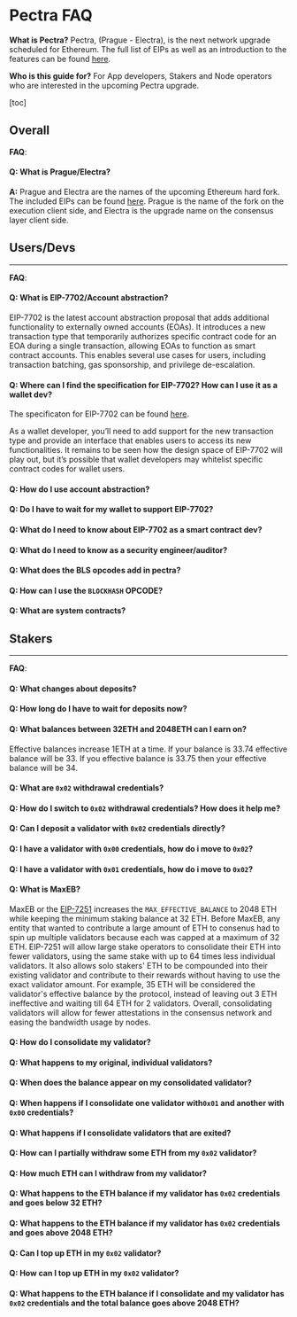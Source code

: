 # Pectra FAQ

**What is Pectra?**
Pectra, (Prague - Electra), is the next network upgrade scheduled for Ethereum. The full list of EIPs as well as an introduction to the features can be found [here](https://notes.ethereum.org/@ethpandaops/mekong#What-is-in-the-Mekong-testnet).

**Who is this guide for?**
For App developers, Stakers and Node operators who are interested in the upcoming Pectra upgrade.

[toc]

Overall
---
**FAQ**:
#### **Q:** What is Prague/Electra?
**A:** Prague and Electra are the names of the upcoming Ethereum hard fork. The included EIPs can be found [here](https://eips.ethereum.org/EIPS/eip-7600). Prague is the name of the fork on the execution client side, and Electra is the upgrade name on the consensus layer client side. 

## Users/Devs
---
**FAQ**:
#### **Q:** What is EIP-7702/Account abstraction?
EIP-7702 is the latest account abstraction proposal that adds additional functionality to externally owned accounts (EOAs). It introduces a new transaction type that temporarily authorizes specific contract code for an EOA during a single transaction, allowing EOAs to function as smart contract accounts. This enables several use cases for users, including transaction batching, gas sponsorship, and privilege de-escalation.
#### **Q:** Where can I find the specification for EIP-7702? How can I use it as a wallet dev?
The specificaton for EIP-7702 can be found [here](https://eips.ethereum.org/EIPS/eip-7702).

As a wallet developer, you’ll need to add support for the new transaction type and provide an interface that enables users to access its new functionalities. It remains to be seen how the design space of EIP-7702 will play out, but it’s possible that wallet developers may whitelist specific contract codes for wallet users.
#### **Q:** How do I use account abstraction?
#### **Q:** Do I have to wait for my wallet to support EIP-7702?
#### **Q:** What do I need to know about EIP-7702 as a smart contract dev?
#### **Q:** What do I need to know as a security engineer/auditor?
#### **Q:** What does the BLS opcodes add in pectra?
#### **Q:** How can I use the `BLOCKHASH` OPCODE?
#### **Q:** What are system contracts?
## Stakers
---
**FAQ**:
#### **Q:** What changes about deposits?
#### **Q:** How long do I have to wait for deposits now?
#### **Q:** What balances between 32ETH and 2048ETH can I earn on?
Effective balances increase 1ETH at a time. If your balance is 33.74 effective balance will be 33. If you effective balance is 33.75 then your effective balance will be 34. 
#### **Q:** What are `0x02` withdrawal credentials?
#### **Q:** How do I switch to `0x02` withdrawal credentials? How does it help me?
#### **Q:** Can I deposit a validator with `0x02` credentials directly?
#### **Q:** I have a validator with `0x00` credentials, how do i move to `0x02`?
#### **Q:** I have a validator with `0x01` credentials, how do i move to `0x02`?
#### **Q:** What is MaxEB?
MaxEB or the [EIP-7251](https://eips.ethereum.org/EIPS/eip-7251) increases the `MAX_EFFECTIVE_BALANCE` to 2048 ETH while keeping the minimum staking balance at 32 ETH. Before MaxEB, any entity that wanted to contribute a large amount of ETH to consenus had to spin up multiple validators because each was capped at a maximum of 32 ETH. EIP-7251 will allow large stake operators to consolidate their ETH into fewer validators, using the same stake with up to 64 times less individual validators. It also allows solo stakers' ETH to be compounded into their existing validator and contribute to their rewards without having to use the exact validator amount. For example, 35 ETH will be considered the validator's effective balance by the protocol, instead of leaving out 3 ETH ineffective and waiting till 64 ETH for 2 validators. Overall, consolidating validators will allow for fewer attestations in the consensus network and easing the bandwidth usage by nodes.
#### **Q:** How do I consolidate my validator?
#### **Q:** What happens to my original, individual validators?
#### **Q:** When does the balance appear on my consolidated validator?
#### **Q:** When happens if I consolidate one validator with`0x01` and another with `0x00` credentials?
#### **Q:** What happens if I consolidate validators that are exited?
#### **Q:** How can I partially withdraw some ETH from my `0x02` validator?
#### **Q:** How much ETH can I withdraw from my validator?
#### **Q:** What happens to the ETH balance if my validator has `0x02` credentials and goes below 32 ETH?
#### **Q:** What happens to the ETH balance if my validator has `0x02` credentials and goes above 2048 ETH?
#### **Q:** Can I top up ETH in my `0x02` validator?
#### **Q:** How can I top up ETH in my `0x02` validator?
#### **Q:** What happens to the ETH balance if I consolidate and my validator has `0x02` credentials and the total balance goes above 2048 ETH?
